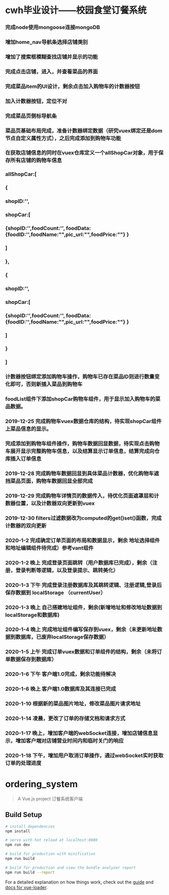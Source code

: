 # cwh毕业设计——校园食堂订餐系统

### 	完成node使用mongoose连接mongoDB

###   增加home_nav导航条选择店铺类别

###   增加了搜索框模糊查找店铺并显示的功能

###   完成点击店铺，进入，并查看菜品的界面

###   完成菜品item的UI设计，剩余点击加入购物车的计数器按钮

###   加入计数器按钮，定位不对    

###   完成菜品页侧标导航条

###   菜品页基础布局完成，准备计数器绑定数据（研究vuex绑定还是dom节点自定义属性方式），之后完成添加到购物车功能

###   在获取店铺信息的同时在vuex仓库定义一个allShopCar对象，用于保存所有店铺的购物车信息
###   allShopCar:[
###        {   
###            shopID:'',
###            shopCar:[
###                {shopID:'',foodCount:'',  foodData:{foodID:'',foodName:"",pic_url:"",foodPrice:""}  }
###            ]
###        },
###        {
###            shopID:'',
###            shopCar:[
###                {shopID:'',foodCount:'',  foodData:{foodID:'',foodName:"",pic_url:"",foodPrice:""}  }
###            ]
###        }
###    ]

###   计数器按钮绑定添加购物车操作，购物车已存在菜品ID则进行数量变化即可，否则新插入菜品到购物车

###   foodList组件下添加shopCar购物车组件，用于显示加入购物车的菜品数据。

###   2019-12-25 完成购物车vuex数据仓库的结构，待实现shopCar组件上菜品信息的显示。

###   完成添加到购物车组件操作，购物车数据回显数据，待实现点击购物车展开显示完整购物车信息，以及结算显示订单信息，结算完成向仓库插入订单信息

###   2019-12-28  完成购物车数据回显到具体菜品计数器，优化购物车遮挡菜品页面，购物车数据回显全部完成

###   2019-12-29  完成购物车详情页的数据传入，待优化页面遮罩层和计数器位置，以及计数器双向更新到vuex

###   2019-12-30  filters过滤数据改为computed的get()set()函数，完成计数器的双向更新

###   2020-1-2    完成确定订单页面的布局和数据显示，剩余 地址选择组件和地址编辑组件待完成）参考vant组件

###   2020-1-2 晚上 完成登录页面跳转（用户数据库已完成），剩余（注册，登录判断等逻辑，以及登录提示、跳转美化）

###   2020-1-3 下午 完成登录注册数据库及其跳转逻辑、注册逻辑,登录后保存数据到 localStorage （currentUser）

###   2020-1-3 晚上 自己搭建地址组件，剩余(新增地址和修改地址数据到localStorage和数据库)

###   2020-1-4 晚上 完成地址组件编写保存到vuex，剩余（未更新地址数据到数据库，已废弃localStorage保存数据）

###   2020-1-5 上午 完成订单vuex数据和订单组件的结构，剩余（未将订单数据保存到数据库）

###   2020-1-6 下午 客户端1.0完成，剩余功能待解决

###   2020-1-6 晚上 客户端1.0数据库及其连接已完成

###   2020-1-10 根据新的菜品图片地址，修改菜品图片请求地址

###   2020-1-14  凌晨，更改了订单的存储文档和请求方式

###   2020-1-17  晚上，增加客户端的webSocket连接，增加店铺信息显示，增加客户端对店铺营业时间内和临时关门的响应

###   2020-1-18  下午，增加用户取消订单操作，通过webSocket实时获取订单的处理进度


# ordering_system

> A Vue.js project  订餐系统客户端

## Build Setup

``` bash
# install dependencies
npm install

# serve with hot reload at localhost:8080
npm run dev

# build for production with minification
npm run build

# build for production and view the bundle analyzer report
npm run build --report
```

For a detailed explanation on how things work, check out the [guide](http://vuejs-templates.github.io/webpack/) and [docs for vue-loader](http://vuejs.github.io/vue-loader).
